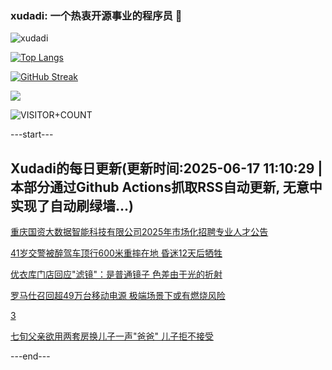### xudadi: 一个热衷开源事业的程序员 👋

![xudadi](https://github-readme-stats-git-masterorgs-github-readme-stats-team.vercel.app/api?username=xudadi)

[![Top Langs](https://github-readme-stats.vercel.app/api/top-langs/?username=xudadi)](https://github.com/anuraghazra/github-readme-stats)

[![GitHub Streak](https://streak-stats.demolab.com?user=xudadi&locale=zh_Hans)](https://git.io/streak-stats)

![](https://raw.githubusercontent.com/xudadi/xudadi/main/assets/github-contribution-grid-snake.svg)

![VISITOR+COUNT](https://komarev.com/ghpvc/?username=xudadi&label=VISITOR+COUNT)


---start---

## Xudadi的每日更新(更新时间:2025-06-17 11:10:29 | 本部分通过Github Actions抓取RSS自动更新, 无意中实现了自动刷绿墙...)

[重庆国资大数据智能科技有限公司2025年市场化招聘专业人才公告](https://www.gongkaoleida.com/article/2455522)

[41岁交警被醉驾车顶行600米重摔在地 昏迷12天后牺牲](https://m.163.com/news/article/K287DSL4053469LG.html)

[优衣库门店回应"滤镜"：是普通镜子 色差由于光的折射](https://m.163.com/news/article/K285RG9V05345ARG.html)

[罗马仕召回超49万台移动电源 极端场景下或有燃烧风险](https://m.163.com/news/article/K284KVPR0519C6T9.html)

[3](https://m.163.com/touch/news/sub/domestic)

[七旬父亲欲用两套房换儿子一声"爸爸" 儿子拒不接受](https://m.163.com/news/article/K26QNV1E0512EFR8.html)

---end---
